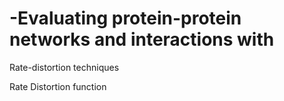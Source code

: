 # -Evaluating protein-protein networks and interactions with 
Rate-distortion techniques

Rate Distortion function
